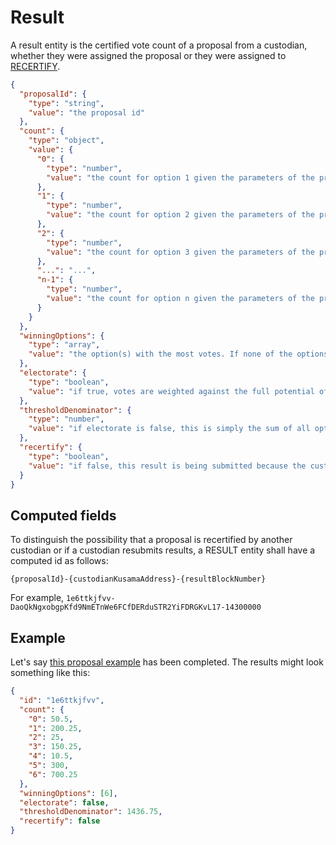 # Result

A result entity is the certified vote count of a proposal from a custodian, whether they were assigned the proposal or they were assigned to
[RECERTIFY](../interactions/RECERTIFY.md).

```json
{
  "proposalId": {
    "type": "string",
    "value": "the proposal id"
  },
  "count": {
    "type": "object",
    "value": {
      "0": {
        "type": "number",
        "value": "the count for option 1 given the parameters of the proposal."
      },
      "1": {
        "type": "number",
        "value": "the count for option 2 given the parameters of the proposal."
      },
      "2": {
        "type": "number",
        "value": "the count for option 3 given the parameters of the proposal."
      },
      "...": "...",
      "n-1": {
        "type": "number",
        "value": "the count for option n given the parameters of the proposal."
      }
    }
  },
  "winningOptions": {
    "type": "array",
    "value": "the option(s) with the most votes. If none of the options meet the passingThreshold, this should be an empty array. More than one value implies a tie."
  },
  "electorate": {
    "type": "boolean",
    "value": "if true, votes are weighted against the full potential of the electorate given the parameters of the proposal. If false, votes are weighted against the turnout."
  },
  "thresholdDenominator": {
    "type": "number",
    "value": "if electorate is false, this is simply the sum of all options' counts. If electorate is true, this value should be the the maximum possible turnout if every NFT in the collection(s) voted and were boosted insofar that equippables exist. The electorate vote potential is a non-trivial calculation on the `2.0.0` version of RMRK. Custodians ought to carefully consider how to calculate the fully optimized electorate vote potential."
  },
  "recertify": {
    "type": "boolean",
    "value": "if false, this result is being submitted because the custodian was originally assigned to the proposal. If true, the custodian was assigned to recertify the proposal."
  }
}
```

## Computed fields

To distinguish the possibility that a proposal is recertified by another custodian or if a custodian resubmits results, a RESULT entity shall have a computed id
as follows:

`{proposalId}-{custodianKusamaAddress}-{resultBlockNumber}`

For example, `1e6ttkjfvv-DaoQkNgxobgpKfd9NmETnWe6FCfDERduSTR2YiFDRGKvL17-14300000`

## Example

Let's say [this proposal example](proposal.md#example) has been completed. The results might look something like this:

```json
{
  "id": "1e6ttkjfvv",
  "count": {
    "0": 50.5,
    "1": 200.25,
    "2": 25,
    "3": 150.25,
    "4": 10.5,
    "5": 300,
    "6": 700.25
  },
  "winningOptions": [6],
  "electorate": false,
  "thresholdDenominator": 1436.75,
  "recertify": false
}
```

